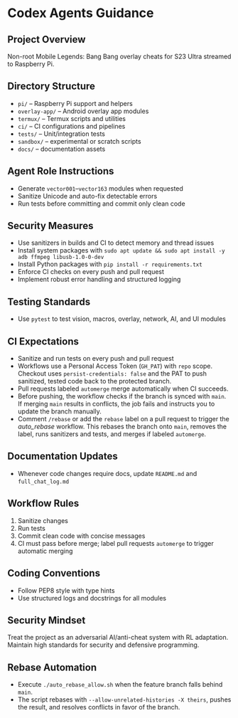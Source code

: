 # Codex Agents Guidance

## Project Overview
Non-root Mobile Legends: Bang Bang overlay cheats for S23 Ultra streamed to Raspberry Pi.

## Directory Structure
- `pi/` – Raspberry Pi support and helpers
- `overlay-app/` – Android overlay app modules
- `termux/` – Termux scripts and utilities
- `ci/` – CI configurations and pipelines
- `tests/` – Unit/integration tests
- `sandbox/` – experimental or scratch scripts
- `docs/` – documentation assets

## Agent Role Instructions
- Generate `vector001`–`vector163` modules when requested
- Sanitize Unicode and auto-fix detectable errors
- Run tests before committing and commit only clean code

## Security Measures
- Use sanitizers in builds and CI to detect memory and thread issues
- Install system packages with `sudo apt update && sudo apt install -y adb ffmpeg libusb-1.0-0-dev`
- Install Python packages with `pip install -r requirements.txt`
- Enforce CI checks on every push and pull request
- Implement robust error handling and structured logging

## Testing Standards
- Use `pytest` to test vision, macros, overlay, network, AI, and UI modules

## CI Expectations
- Sanitize and run tests on every push and pull request
- Workflows use a Personal Access Token (`GH_PAT`) with `repo` scope. Checkout uses `persist-credentials: false` and the PAT to push sanitized, tested code back to the protected branch.
- Pull requests labeled `automerge` merge automatically when CI succeeds.
- Before pushing, the workflow checks if the branch is synced with `main`. If merging `main` results in conflicts, the job fails and instructs you to update the branch manually.
- Comment `/rebase` or add the `rebase` label on a pull request to trigger the *auto_rebase* workflow. This rebases the branch onto `main`, removes the label, runs sanitizers and tests, and merges if labeled `automerge`.

## Documentation Updates
- Whenever code changes require docs, update `README.md` and `full_chat_log.md`

## Workflow Rules
1. Sanitize changes
2. Run tests
3. Commit clean code with concise messages
4. CI must pass before merge; label pull requests `automerge` to trigger automatic merging

## Coding Conventions
- Follow PEP8 style with type hints
- Use structured logs and docstrings for all modules

## Security Mindset
Treat the project as an adversarial AI/anti-cheat system with RL adaptation. Maintain high standards for security and defensive programming.

## Rebase Automation
- Execute `./auto_rebase_allow.sh` when the feature branch falls behind `main`.
- The script rebases with `--allow-unrelated-histories -X theirs`, pushes the result, and resolves conflicts in favor of the branch.
